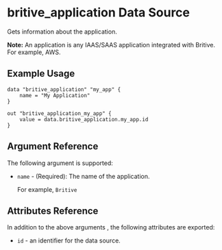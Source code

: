 # britive_application Data Source

Gets information about the application.

**Note:** An application is any IAAS/SAAS application integrated with Britive. For example, AWS.

## Example Usage

```hcl
data "britive_application" "my_app" {
    name = "My Application"
}

out "britive_application_my_app" {
    value = data.britive_application.my_app.id
}
```

## Argument Reference

The following argument is supported:

* `name` - (Required): The name of the application.

  For example, `Britive`

## Attributes Reference

In addition to the above arguments , the following attributes are exported:

* `id` - an identifier for the data source. 

